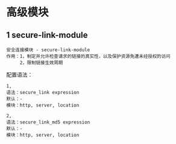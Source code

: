 # 高级模块

## 1 secure-link-module

```
安全连接模块 - secure-link-module
作用：1，制定并允许检查请求的链接的真实性，以及保护资源免遭未经授权的访问
	 2，限制链接生效周期
```

配置语法：

```
1,
语法：secure_link expression
默认：-
模块：http, server, location

2,
语法：secure_link_md5 expression
默认：-
模块：http, server, location
```


